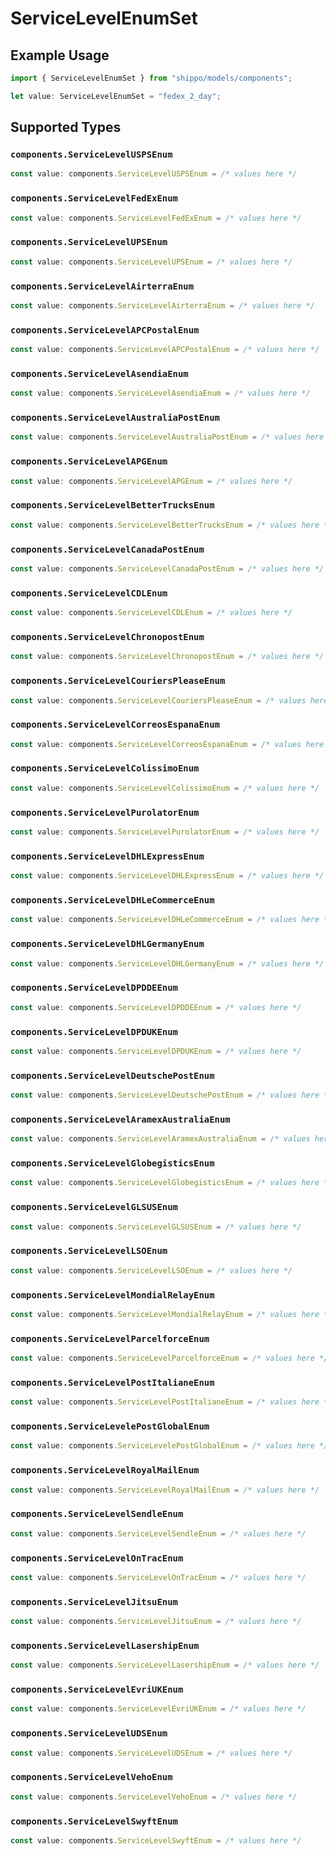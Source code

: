 # ServiceLevelEnumSet

## Example Usage

```typescript
import { ServiceLevelEnumSet } from "shippo/models/components";

let value: ServiceLevelEnumSet = "fedex_2_day";
```

## Supported Types

### `components.ServiceLevelUSPSEnum`

```typescript
const value: components.ServiceLevelUSPSEnum = /* values here */
```

### `components.ServiceLevelFedExEnum`

```typescript
const value: components.ServiceLevelFedExEnum = /* values here */
```

### `components.ServiceLevelUPSEnum`

```typescript
const value: components.ServiceLevelUPSEnum = /* values here */
```

### `components.ServiceLevelAirterraEnum`

```typescript
const value: components.ServiceLevelAirterraEnum = /* values here */
```

### `components.ServiceLevelAPCPostalEnum`

```typescript
const value: components.ServiceLevelAPCPostalEnum = /* values here */
```

### `components.ServiceLevelAsendiaEnum`

```typescript
const value: components.ServiceLevelAsendiaEnum = /* values here */
```

### `components.ServiceLevelAustraliaPostEnum`

```typescript
const value: components.ServiceLevelAustraliaPostEnum = /* values here */
```

### `components.ServiceLevelAPGEnum`

```typescript
const value: components.ServiceLevelAPGEnum = /* values here */
```

### `components.ServiceLevelBetterTrucksEnum`

```typescript
const value: components.ServiceLevelBetterTrucksEnum = /* values here */
```

### `components.ServiceLevelCanadaPostEnum`

```typescript
const value: components.ServiceLevelCanadaPostEnum = /* values here */
```

### `components.ServiceLevelCDLEnum`

```typescript
const value: components.ServiceLevelCDLEnum = /* values here */
```

### `components.ServiceLevelChronopostEnum`

```typescript
const value: components.ServiceLevelChronopostEnum = /* values here */
```

### `components.ServiceLevelCouriersPleaseEnum`

```typescript
const value: components.ServiceLevelCouriersPleaseEnum = /* values here */
```

### `components.ServiceLevelCorreosEspanaEnum`

```typescript
const value: components.ServiceLevelCorreosEspanaEnum = /* values here */
```

### `components.ServiceLevelColissimoEnum`

```typescript
const value: components.ServiceLevelColissimoEnum = /* values here */
```

### `components.ServiceLevelPurolatorEnum`

```typescript
const value: components.ServiceLevelPurolatorEnum = /* values here */
```

### `components.ServiceLevelDHLExpressEnum`

```typescript
const value: components.ServiceLevelDHLExpressEnum = /* values here */
```

### `components.ServiceLevelDHLeCommerceEnum`

```typescript
const value: components.ServiceLevelDHLeCommerceEnum = /* values here */
```

### `components.ServiceLevelDHLGermanyEnum`

```typescript
const value: components.ServiceLevelDHLGermanyEnum = /* values here */
```

### `components.ServiceLevelDPDDEEnum`

```typescript
const value: components.ServiceLevelDPDDEEnum = /* values here */
```

### `components.ServiceLevelDPDUKEnum`

```typescript
const value: components.ServiceLevelDPDUKEnum = /* values here */
```

### `components.ServiceLevelDeutschePostEnum`

```typescript
const value: components.ServiceLevelDeutschePostEnum = /* values here */
```

### `components.ServiceLevelAramexAustraliaEnum`

```typescript
const value: components.ServiceLevelAramexAustraliaEnum = /* values here */
```

### `components.ServiceLevelGlobegisticsEnum`

```typescript
const value: components.ServiceLevelGlobegisticsEnum = /* values here */
```

### `components.ServiceLevelGLSUSEnum`

```typescript
const value: components.ServiceLevelGLSUSEnum = /* values here */
```

### `components.ServiceLevelLSOEnum`

```typescript
const value: components.ServiceLevelLSOEnum = /* values here */
```

### `components.ServiceLevelMondialRelayEnum`

```typescript
const value: components.ServiceLevelMondialRelayEnum = /* values here */
```

### `components.ServiceLevelParcelforceEnum`

```typescript
const value: components.ServiceLevelParcelforceEnum = /* values here */
```

### `components.ServiceLevelPostItalianeEnum`

```typescript
const value: components.ServiceLevelPostItalianeEnum = /* values here */
```

### `components.ServiceLevelePostGlobalEnum`

```typescript
const value: components.ServiceLevelePostGlobalEnum = /* values here */
```

### `components.ServiceLevelRoyalMailEnum`

```typescript
const value: components.ServiceLevelRoyalMailEnum = /* values here */
```

### `components.ServiceLevelSendleEnum`

```typescript
const value: components.ServiceLevelSendleEnum = /* values here */
```

### `components.ServiceLevelOnTracEnum`

```typescript
const value: components.ServiceLevelOnTracEnum = /* values here */
```

### `components.ServiceLevelJitsuEnum`

```typescript
const value: components.ServiceLevelJitsuEnum = /* values here */
```

### `components.ServiceLevelLasershipEnum`

```typescript
const value: components.ServiceLevelLasershipEnum = /* values here */
```

### `components.ServiceLevelEvriUKEnum`

```typescript
const value: components.ServiceLevelEvriUKEnum = /* values here */
```

### `components.ServiceLevelUDSEnum`

```typescript
const value: components.ServiceLevelUDSEnum = /* values here */
```

### `components.ServiceLevelVehoEnum`

```typescript
const value: components.ServiceLevelVehoEnum = /* values here */
```

### `components.ServiceLevelSwyftEnum`

```typescript
const value: components.ServiceLevelSwyftEnum = /* values here */
```


